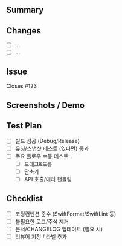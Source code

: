 ## Summary
<!-- 무엇을 왜 변경했는지 한 줄 요약 -->

## Changes
- [ ] …
- [ ] …

## Issue
<!-- 닫을 이슈가 있다면 -->
Closes #123

## Screenshots / Demo
<!-- UI 변경 시 이미지/GIF 첨부 -->

## Test Plan
- [ ] 빌드 성공 (Debug/Release)
- [ ] 유닛/스냅샷 테스트 (있다면) 통과
- [ ] 주요 플로우 수동 테스트: 
  - [ ] 드래그&드롭
  - [ ] 단축키
  - [ ] API 호출/에러 핸들링

## Checklist
- [ ] 코딩컨벤션 준수 (SwiftFormat/SwiftLint 등)
- [ ] 불필요한 로그/주석 제거
- [ ] 문서/CHANGELOG 업데이트 (필요 시)
- [ ] 리뷰어 지정 / 라벨 추가